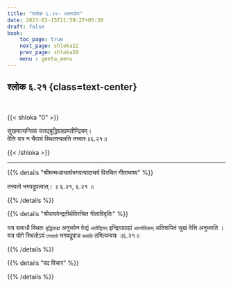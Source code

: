 ```yaml
---
title: "श्लोक ६.२१- ध्यानयोग"
date: 2023-03-15T21:59:27+05:30
draft: false
book:
    toc_page: true
    next_page: shloka22
    prev_page: shloka20
    menu : geeta_menu
---
```




## श्लोक ६.२१ {class=text-center}

<br/>

{{< shloka  "0"  >}}

सुखमात्यन्तिकं यत्तद्बुद्धिग्राह्यमतीन्द्रियम्।  
वेत्ति यत्र न चैवायं स्थितश्चलति तत्त्वतः॥६.२१॥

{{< /shloka >}}

---


{{% details "श्रीमत्मध्वाचार्यभगवत्पादाचर्य विरचित  गीताभाष्य" %}}

तत्त्वतो भगवद्रूपत्वात्। ॥ ६.२१, ६.२१ ॥

{{% /details %}}



{{% details "श्रीराघवेन्द्रतीर्थविरचित गीताविवृतिः" %}}

यत्र समाधौ स्थितः `बुद्धिग्राह्यं` अनुभवेन वेद्यं `अतींद्रियम्`  इन्द्रियाग्राह्यं
`आत्यंतिकम्` अतिशयितं सुखं वेत्ति अनुभवति । यत्र योगे स्थितोऽयं
`तत्त्वतो` भगवद्रूपान्न `चलति` तमित्यन्वयः ॥६.२१॥


{{% /details %}}



{{% details "पद विचार" %}}


{{% /details %}}
